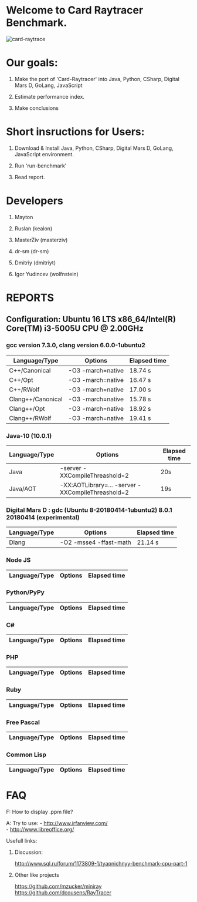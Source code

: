 # Welcome to Card Raytracer Benchmark.

![card-raytrace](https://cloud.githubusercontent.com/assets/4938337/20038818/9a4ec53c-a442-11e6-9f69-a2a8effb9464.png)

# Our goals:

 1. Make the port of 'Card-Raytracer' into Java, Python, CSharp, Digital Mars D, GoLang, JavaScript

 2. Estimate performance index.

 3. Make conclusions



# Short insructions for Users:

 1. Download & Install Java, Python, CSharp, Digital Mars D, GoLang, JavaScript environment.

 2. Run 'run-benchmark'

 3. Read report.

# Developers

 1. Mayton

 2. Ruslan (kealon)

 3. MasterZiv (masterziv)

 4. dr-sm (dr-sm)

 5. Dmitriy (dmitriyt)

 6. Igor Yudincev (wolfnstein)

# REPORTS

## Configuration: Ubuntu 16 LTS x86_64/Intel(R) Core(TM) i3-5005U CPU @ 2.00GHz

### gcc version 7.3.0, clang version 6.0.0-1ubuntu2

Language/Type | Options | Elapsed time
--------------|---------|-------------
C++/Canonical | -O3 -march=native | 18.74 s
C++/Opt |       -O3 -march=native | 16.47 s
C++/RWolf |     -O3 -march=native | 17.00 s
Clang++/Canonical | -O3 -march=native | 15.78 s
Clang++/Opt |       -O3 -march=native | 18.92 s
Clang++/RWolf |     -O3 -march=native | 19.41 s

### Java-10 (10.0.1)

Language/Type | Options | Elapsed time
--------------|---------|-------------
Java | -server -XXCompileThreashold=2  | 20s
Java/AOT | -XX:AOTLibrary=... -server -XXCompileThreashold=2 | 19s

### Digital Mars D : gdc (Ubuntu 8-20180414-1ubuntu2) 8.0.1 20180414 (experimental)

Language/Type | Options | Elapsed time
--------------|---------|-------------
Dlang | -O2 -msse4 -ffast-math | 21.14 s

### Node JS

Language/Type | Options | Elapsed time
--------------|---------|-------------

### Python/PyPy

Language/Type | Options | Elapsed time
--------------|---------|-------------

### C#

Language/Type | Options | Elapsed time
--------------|---------|-------------

### PHP

Language/Type | Options | Elapsed time
--------------|---------|-------------

### Ruby

Language/Type | Options | Elapsed time
--------------|---------|-------------

### Free Pascal

Language/Type | Options | Elapsed time
--------------|---------|-------------

### Common Lisp

Language/Type | Options | Elapsed time
--------------|---------|-------------

# FAQ

 F: How to display .ppm file?

 A: Try to use:
     - http://www.irfanview.com/  
     - http://www.libreoffice.org/
    



Usefull links:

 1. Discussion:

    http://www.sql.ru/forum/1173809-1/tyapnichnyy-benchmark-cpu-part-1

 2. Other like projects

    https://github.com/mzucker/miniray
    https://github.com/dcousens/RayTracer
